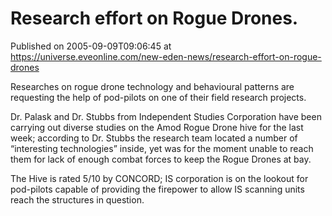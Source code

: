 # Research effort on Rogue Drones.
Published on 2005-09-09T09:06:45 at https://universe.eveonline.com/new-eden-news/research-effort-on-rogue-drones

Researches on rogue drone technology and behavioural patterns are requesting the help of pod-pilots on one of their field research projects.   
  
Dr. Palask and Dr. Stubbs from Independent Studies Corporation have been carrying out diverse studies on the Amod Rogue Drone hive for the last week; according to Dr. Stubbs the research team located a number of “interesting technologies” inside, yet was for the moment unable to reach them for lack of enough combat forces to keep the Rogue Drones at bay.   
  
The Hive is rated 5/10 by CONCORD; IS corporation is on the lookout for pod-pilots capable of providing the firepower to allow IS scanning units reach the structures in question.
